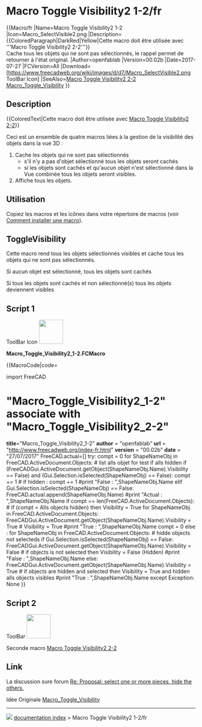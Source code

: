 # Macro Toggle Visibility2 1-2/fr
{{Macro/fr
|Name=Macro Toggle Visibility2 1-2
|Icon=Macro_SelectVisible2.png
|Description={{ColoredParagraph|DarkRed|Yellow|Cette macro doit être utilisée avec '''Macro Toggle Visibility2 2-2'''}}<br/>Cache tous les objets qui ne sont pas sélectionnés, le rappel permet de retourner à l'état original.
|Author=openfablab
|Version=00.02b
|Date=2017-07-27
|FCVersion=All
|Download=[https://www.freecadweb.org/wiki/images/d/d7/Macro_SelectVisible2.png ToolBar Icon]
|SeeAlso=[Macro Toggle Visibility2 2-2](Macro_Toggle_Visibility2_2-2/fr.md)<br/>[Macro_Toggle_Visibility](Macro_Toggle_Visibility/fr.md)
}}

## Description


{{ColoredText|Cette macro doit être utilisée avec [Macro Toggle Visibility2 2-2](Macro_Toggle_Visibility2_2-2.md)}}

Ceci est un ensemble de quatre macros liées à la gestion de la visibilité des objets dans la vue 3D :

1.  Cache les objets qui ne sont pas sélectionnés
    -   s\'il n\'y a pas d\'objet sélectionné tous les objets seront cachés
    -   si les objets sont cachés et qu\'aucun objet n\'est sélectionné dans la Vue combinée tous les objets seront visibles.
2.  Affiche tous les objets.

## Utilisation

Copiez les macros et les icônes dans votre répertoire de macros (voir [Comment installer une macro](How_to_install_macros/fr.md)).

## ToggleVisibility

Cette macro rend tous les objets sélectionnés visibles et cache tous les objets qui ne sont pas sélectionnés.

Si aucun objet est sélectionné, tous les objets sont cachés

Si tous les objets sont cachés et non sélectionné(s) tous les objets deviennent visibles

## Script 1 

ToolBar Icon <img alt="" src=images/Macro_SelectVisible2.png  style="width:64px;">

**Macro_Toggle_Visibility2_1-2.FCMacro**


{{MacroCode|code=

import FreeCAD
# "Macro_Toggle_Visibility2_1-2" associate with "Macro_Toggle_Visibility2_2-2"
__title__="Macro_Toggle_Visibility2_1-2"
__author__ = "openfablab"
__url__     = "http://www.freecadweb.org/index-fr.html"
__version__ = "00.02b"
__date__    = "27/07/2017"
FreeCAD.actual=[]
try: 
    compt = 0
    for ShapeNameObj in FreeCAD.ActiveDocument.Objects:                                   # list alls objet for test if alls hidden
        if (FreeCADGui.ActiveDocument.getObject(ShapeNameObj.Name).Visibility == False) and (Gui.Selection.isSelected(ShapeNameObj) == False):
            compt += 1                                                                    # if hidden : compt += 1
            #print "False : ",ShapeNameObj.Name
        elif Gui.Selection.isSelected(ShapeNameObj) == False:
            FreeCAD.actual.append(ShapeNameObj.Name)
            #print "Actual : ",ShapeNameObj.Name
    if compt == len(FreeCAD.ActiveDocument.Objects):                                      # if (compt = Alls objects hidden) then Visibility = True
        for ShapeNameObj in FreeCAD.ActiveDocument.Objects:
            FreeCADGui.ActiveDocument.getObject(ShapeNameObj.Name).Visibility = True      # Visibility = True
            #print "True  : ",ShapeNameObj.Name
        compt = 0
    else :
        for ShapeNameObj in FreeCAD.ActiveDocument.Objects:                               # hidde objects not selecteds
            if Gui.Selection.isSelected(ShapeNameObj) == False:
                FreeCADGui.ActiveDocument.getObject(ShapeNameObj.Name).Visibility = False # if objects is not selected then Visibility = False (Hidden)
                #print "False : ",ShapeNameObj.Name
            else:
                FreeCADGui.ActiveDocument.getObject(ShapeNameObj.Name).Visibility = True  # if objects are hidden and selected then Visibility = True and hidden alls objects visibles
                #print "True  : ",ShapeNameObj.Name
except Exception:
    None }}

## Script 2 

ToolBar <img alt="" src=images/Macro_VisibleAlls2.png  style="width:64px;">

Seconde macro [Macro Toggle Visibility2 2-2](Macro_Toggle_Visibility2_2-2/fr.md)

## Link

La discussion sure forum [Re: Proposal: select one or more pieces, hide the others.](https://forum.freecadweb.org/viewtopic.php?f=8&t=13152&start=10#p184056)

Idée Originale [Macro_Toggle_Visibility](https://www.freecadweb.org/wiki/index.php?title=Macro_Toggle_Visibility)



---
![](images/Button_right.svg) [documentation index](../README.md) > Macro Toggle Visibility2 1-2/fr
